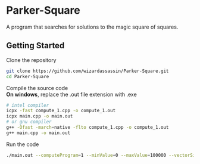 # Parker-Square

A program that searches for solutions to the magic square of squares.

## Getting Started

Clone the repository

```bash
git clone https://github.com/wizardassassin/Parker-Square.git
cd Parker-Square
```

Compile the source code  
**On windows**, replace the .out file extension with .exe

```bash
# intel compiler
icpx -fast compute_1.cpp -o compute_1.out
icpx main.cpp -o main.out
# or gnu compiler
g++ -Ofast -march=native -flto compute_1.cpp -o compute_1.out
g++ main.cpp -o main.out
```

Run the code

```bash
./main.out --computeProgram=1 --minValue=0 --maxValue=100000 --vectorSize=10000 --threadCount=8
```
